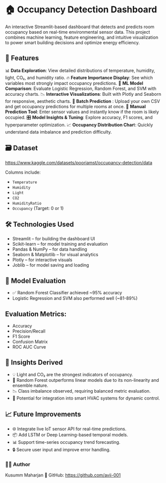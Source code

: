 # 🏠 Occupancy Detection Dashboard
An interactive Streamlit-based dashboard that detects and predicts room occupancy based on real-time environmental sensor data. This project combines machine learning, feature engineering, and intuitive visualization to power smart building decisions and optimize energy efficiency.

## 🚀 Features
📊 **Data Exploration**: View detailed distributions of temperature, humidity, light, CO₂, and humidity ratio.
🔥 **Feature Importance Display**: See which variables most strongly impact occupancy predictions.
🧠 **ML Model Comparison**: Evaluate Logistic Regression, Random Forest, and SVM with accuracy charts.
📉 **Interactive Visualizations**: Built with Plotly and Seaborn for responsive, aesthetic charts.
📂 **Batch Prediction** : Upload your own CSV and get occupancy predictions for multiple rooms at once.
🧮 **Manual Prediction Tool**: Enter sensor values and instantly know if the room is likely occupied.
🎛️ **Model Insights & Tuning**: Explore accuracy, F1 scores, and hyperparameter optimization.
📈 **Occupancy Distribution Char**t: Quickly understand data imbalance and prediction difficulty.

## 🗃️ Dataset
https://www.kaggle.com/datasets/pooriamst/occupancy-detection/data

Columns include:
- `Temperature`
- `Humidity`
- `Light`
- `CO2`
- `HumidityRatio`
- `Occupancy` (Target: 0 or 1)

## 🛠️ Technologies Used

- Streamlit – for building the dashboard UI
- Scikit-learn – for model training and evaluation
- Pandas & NumPy – for data handling
- Seaborn & Matplotlib – for visual analytics
- Plotly – for interactive visuals
- Joblib – for model saving and loading

## 🧪 Model Evaluation
- ✅ Random Forest Classifier achieved ~95% accuracy
- Logistic Regression and SVM also performed well (~81-89%)

## Evaluation Metrics:
- Accuracy
- Precision/Recall
- F1 Score
- Confusion Matrix
- ROC AUC Curve

## 📌 Insights Derived
- 💡 Light and CO₂ are the strongest indicators of occupancy.
- 🧠 Random Forest outperforms linear models due to its non-linearity and ensemble nature.
- 📉 Class imbalance observed, requiring balanced metric evaluation.
- 🏢 Potential for integration into smart HVAC systems for dynamic control.

## 📈 Future Improvements
- 🌐 Integrate live IoT sensor API for real-time predictions.
- 📦 Add LSTM or Deep Learning-based temporal models.
- 📊 Support time-series occupancy trend forecasting.
- 🔒 Secure user input and improve error handling.

### 👩‍💻 Author
Kusumm Maharjan
🔗 GitHub: https://github.com/avii-001
